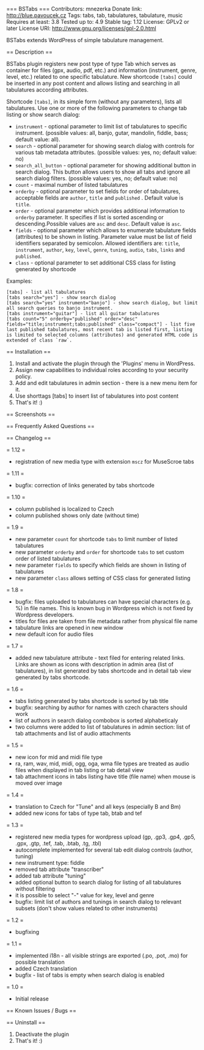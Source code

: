 === BSTabs ===
Contributors: mnezerka
Donate link: http://blue.pavoucek.cz
Tags: tabs, tab, tabulatures, tabulature, music 
Requires at least: 3.8
Tested up to: 4.9
Stable tag: 1.12
License: GPLv2 or later
License URI: http://www.gnu.org/licenses/gpl-2.0.html

BSTabs extends WordPress of simple tabulature management.

== Description ==

BSTabs plugin registers new post type of type Tab which serves as container for files (gpx, audio, pdf, etc.) and information (instrument, genre, level, etc.) related to one specific tabulature. New shortcode `[tabs]` could be inserted in any post content and allows listing and searching in all tabulatures according attributes. 

Shortcode `[tabs]`, in its simple form (without any parameters), lists all tabulatures. Use one or more of the following parameters to change tab listing or show search dialog:

* `instrument` - optional parameter to limit list of tabulatures to specific instrument. (possible values: all, banjo, gutar, mandolin, fiddle, bass; default value: all). 
* `search` - optional parameter for showing search dialog with controls for various tab metadata attributes. (possible values: yes, no; default value: no) 
* `search_all_button` - optional parameter for showing additional button in search dialog. This button allows users to show all tabs and ignore all search dialog filters. (possible values: yes, no; default value: no) 
* `count` - maximal number of listed tabulatures
* `orderby` - optional parameter to set fields for order of tabulatures, acceptable fields are `author`, `title` and `published` . Default value is `title`.
* `order` - optional parameter which provides additional information to `orderby` parameter. It specifies if list is sorted ascending or descending.Possible values are `asc` and `desc`. Default value is `asc`.
* `fields` - optional parameter which allows to enumerate tabulature fields (attributes) to be shown in listing. Parameter value must be list of field identifiers separated by semicolon. Allowed identifiers are: `title`, `instrument`, `author`, `key`, `level`, `genre`, `tuning`, `audio`, `tabs`, `links` and `published`.
* `class` - optional parameter to set additional CSS class for listing generated by shortcode

Examples:

    [tabs] - list all tabulatures
	[tabs search="yes"] - show search dialog
	[tabs search="yes" instrument="banjo"] - show search dialog, but limit all search queries to banjo instrument. 
	[tabs instrument="guitar"] - list all guitar tabulatures
	[tabs count="5" orderby="published" order="desc" fields="title;instrument;tabs;published" class="compact"] - list five last published tabulatures, most recent tab is listed first, listing is limited to selected columns (attributes) and generated HTML code is extended of class `raw`.

== Installation ==

1. Install and activate the plugin through the 'Plugins' menu in WordPress.
2. Assign new capabilities to individual roles according to your security policy. 
3. Add and edit tabulatures in admin section - there is a new menu item for it.
4. Use shorttags [tabs] to insert list of tabulatures into post content
5. That's it! :)

== Screenshots ==

== Frequently Asked Questions ==

== Changelog ==

= 1.12 =

* registration of new media type with extension `mscz` for MuseScroe tabs
 
= 1.11 =

* bugfix: correction of links generated by tabs shortcode
 
= 1.10 =

* column published is localized to Czech
* column published shows only date (without time) 
 
= 1.9 =

* new parameter `count` for shortcode `tabs` to limit number of listed tabulatures 
* new parameter `orderby` and `order` for shortcode `tabs` to set custom order of listed tabulatures 
* new parameter `fields` to specify which fields are shown in listing of tabulatures
* new parameter `class` allows setting of CSS class for generated listing

= 1.8 =

* bugfix: files uploaded to tabulatures can have special characters (e.g. %) in file names. This is known bug in Wordpress which is not fixed by Wordpress developers.
* titles for files are taken from file metadata rather from physical file name 
* tabulature links are opened in new window
* new default icon for audio files

= 1.7 =

* added new tabulature attribute - text filed for entering related links. Links are shown as icons with description in admin area (list of tabulatures), in list generated by tabs shortcode and in detail tab view generated by tabs shortcode. 

= 1.6 =

* tabs listing generated by tabs shortcode is sorted by tab title
* bugfix: searching by author for names with czech characters should work
* list of authors in search dialog combobox is sorted alphabeticaly
* two columns were added to list of tabulatures in admin section: list of tab attachments and list of audio attachments

= 1.5 =

* new icon for mid and midi file type 
* ra, ram, wav, mid, midi, ogg, oga, wma file types are treated as audio files when displayed in tab listing or tab detail view
* tab attachment icons in tabs listing have title (file name) when mouse is moved over image 


= 1.4 =

* translation to Czech for "Tune" and all keys (especially B and Bm)
* added new icons for tabs of type tab, btab and tef


= 1.3 =

* registered new media types for wordpress upload (gp, .gp3, .gp4, .gp5, .gpx, .gtp, .tef, .tab, .btab, .tg, .tbl) 
* autocomplete implemented for several tab edit dialog controls (author, tuning)
* new instrument type: fiddle
* removed tab attribute "transcriber"
* added tab attribute "tuning"
* added optional button to search dialog for listing of all tabulatures without filtering 
* it is possible to select "-" value for key, level and genre
* bugfix: limit list of authors and tunings in search dialog to relevant subsets (don't show values related to other instruments) 


= 1.2 =

* bugfixing


= 1.1 =

* implemented i18n - all visible strings are exported (.po, .pot, .mo) for possible translation
* added Czech translation
* bugfix - list of tabs is empty when search dialog is enabled


= 1.0 =

* Initial release 


== Known Issues / Bugs ==

== Uninstall ==

1. Deactivate the plugin
2. That's it! :)
